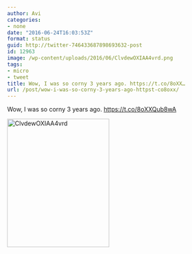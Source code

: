 ```yaml
---
author: Avi
categories:
- none
date: "2016-06-24T16:03:53Z"
format: status
guid: http://twitter-746433687898693632-post
id: 12963
image: /wp-content/uploads/2016/06/ClvdewOXIAA4vrd.png
tags:
- micro
- tweet
title: Wow, I was so corny 3 years ago. https://t.co/8oXX…
url: /post/wow-i-was-so-corny-3-years-ago-httpst-co8oxx/
---
```

Wow, I was so corny 3 years ago. https://t.co/8oXXQub8wA

<img width="238" height="300" src="http://aviflax.com/wp-content/uploads/2016/06/ClvdewOXIAA4vrd-238x300.png" class="attachment-medium size-medium" alt="ClvdewOXIAA4vrd" />